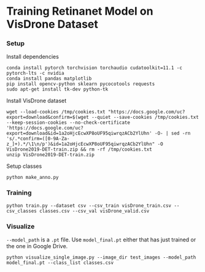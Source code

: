 # Training Retinanet Model on VisDrone Dataset 


### Setup
Install dependencies
```
conda install pytorch torchvision torchaudio cudatoolkit=11.1 -c pytorch-lts -c nvidia
conda install pandas matplotlib
pip install opencv-python sklearn pycocotools requests
sudo apt-get install tk-dev python-tk
```

Install VisDrone dataset
```
wget --load-cookies /tmp/cookies.txt "https://docs.google.com/uc?export=download&confirm=$(wget --quiet --save-cookies /tmp/cookies.txt --keep-session-cookies --no-check-certificate 'https://docs.google.com/uc?export=download&id=1a2oHjcEcwXP8oUF95qiwrqzACb2YlUhn' -O- | sed -rn 's/.*confirm=([0-9A-Za-z_]+).*/\1\n/p')&id=1a2oHjcEcwXP8oUF95qiwrqzACb2YlUhn" -O VisDrone2019-DET-train.zip && rm -rf /tmp/cookies.txt
unzip VisDrone2019-DET-train.zip
```

Setup classes
```
python make_anno.py
```

### Training

```
python train.py --dataset csv --csv_train visDrone_train.csv --csv_classes classes.csv --csv_val visDrone_valid.csv
```


### Visualize
`--model_path` is a `.pt` file. Use `model_final.pt` either that has just trained or the one in Google Drive.
```
python visualize_single_image.py --image_dir test_images --model_path model_final.pt --class_list classes.csv
```


